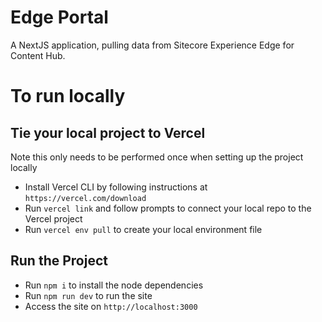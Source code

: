 # Edge Portal
A NextJS application, pulling data from Sitecore Experience Edge for Content Hub.

# To run locally

## Tie your local project to Vercel
Note this only needs to be performed once when setting up the project locally
- Install Vercel CLI by following instructions at `https://vercel.com/download`
- Run `vercel link` and follow prompts to connect your local repo to the Vercel project
- Run `vercel env pull` to create your local environment file

## Run the Project
- Run `npm i` to install the node dependencies
- Run `npm run dev` to run the site
- Access the site on `http://localhost:3000`